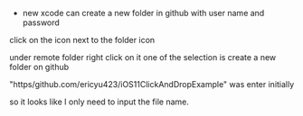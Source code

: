 * new xcode can create a new folder in github with user name and password

click on the icon next to the folder icon

under remote folder right click on it one of the selection is create a new folder on github

"https/github.com/ericyu423/iOS11ClickAndDropExample" was enter initially

so it looks like I only need to input the file name.
